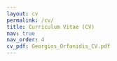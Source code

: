 ```yaml
---
layout: cv
permalink: /cv/
title: Curriculum Vitae (CV)
nav: true
nav_order: 4
cv_pdf: Georgios_Orfanidis_CV.pdf
---
```

